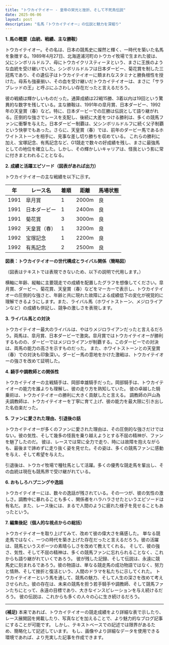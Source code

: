 ```yaml
---
title: "トウカイテイオー - 皇帝の栄光と挫折、そして不死鳥伝説"
date: 2025-06-06
layout: post
description: "名馬『トウカイテイオー』の伝説と魅力を深堀り"
---
```


**1. 馬の概要（血統、戦績、主な勝鞍）**

トウカイテイオー。その名は、日本の競馬史に燦然と輝く、一時代を築いた名馬を象徴する。1989年4月27日、北海道浦河町のトウカイ牧場で生まれた彼は、父にシンボリルドルフ、母にトウカイクリスティーヌという、まさに王族のような血統を受け継いでいた。シンボリルドルフは日本ダービー、菊花賞を制した三冠馬であり、その遺伝子はトウカイテイオーに類まれなスタミナと勝負根性を授けた。母系も強豪揃い、その血を受け継いだトウカイテイオーは、まさに「サラブレッドの王」と呼ぶにふさわしい存在だったと言えるだろう。

彼の戦績は輝かしいものだった。通算成績は22戦15勝、3着以内は19回という驚異的な数字を残している。主な勝鞍は、1991年の皐月賞、日本ダービー、1992年の天皇賞（春）など。特に、日本ダービーでの圧勝は伝説として語り継がれる。圧倒的な強さでレースを支配し、後続に大差をつける勝利は、多くの競馬ファンに衝撃を与えた。日本ダービー制覇は、父シンボリルドルフに続く父子制覇という快挙でもあった。さらに、天皇賞（春）では、前年のダービー馬であるホワイトストーンを相手に、見事な差し切り勝ちを収めている。  これらの勝利に加え、宝塚記念、有馬記念など、G1競走で数々の好成績を残し、まさに最強馬としての地位を確立した。しかし、その輝かしいキャリアは、怪我という影に常に付きまとわれることとなる。


**2. 成績と活躍エピソード（図表があれば出力）**

トウカイテイオーの主な戦績を以下に示す。

| 年 | レース名        | 着順 | 距離 | 馬場状態 |
|---|-----------------|-----|------|----------|
| 1991 | 皐月賞          | 1   | 2000m| 良       |
| 1991 | 日本ダービー      | 1   | 2400m| 良       |
| 1991 | 菊花賞          | 3   | 3000m| 良       |
| 1992 | 天皇賞（春）    | 1   | 3200m| 良       |
| 1992 | 宝塚記念        | 1   | 2200m| 良       |
| 1992 | 有馬記念        | 2   | 2500m| 良       |


**図表：トウカイテイオーの世代構成とライバル関係（簡略図）**

（図表はテキストでは表現できないため、以下の説明で代用します。）

横軸に年齢、縦軸に主要競走での成績を配置したグラフを想像してください。皐月賞、ダービー、菊花賞、天皇賞（春）などをマーカーで表示し、トウカイテイオーの圧倒的な強さと、年齢と共に現れた故障による成績低下の変化が視覚的に理解できるようにします。また、ライバル馬（ホワイトストーン、メジロライアンなど）の成績も併記し、競争の激しさを表現します。


**3. ライバル馬との対決**

トウカイテイオー最大のライバルは、やはりメジロライアンだったと言えるだろう。両馬は、皐月賞、日本ダービーで激突。皐月賞ではトウカイテイオーが勝利するものの、ダービーではメジロライアンが制覇する。このダービーでの対決は、両馬の能力の高さを示すものだった。  また、ホワイトストーンとの天皇賞（春）での対決も印象深い。ダービー馬の意地をかけた激戦は、トウカイテイオーの強さを改めて証明した。


**4. 騎手や調教師との関係性**

トウカイテイオーの主戦騎手は、岡部幸雄騎手だった。岡部騎手は、トウカイテイオーの能力を誰よりも理解し、彼の走り方を熟知していた。  彼の卓越した騎乗術は、トウカイテイオーの勝利に大きく貢献したと言える。 調教師の戸山為夫調教師は、トウカイテイオーを丁寧に育て上げ、彼の能力を最大限に引き出した名伯楽だった。


**5. ファンに愛された理由、引退後の話**

トウカイテイオーが多くのファンに愛された理由は、その圧倒的な強さだけではない。彼の気性、そして幾多の怪我を乗り越えようとする不屈の精神が、ファンを魅了したのだ。  彼は、レースでは常に全力で走り、時には故障を抱えながらも、最後まで諦めずに走り抜く姿を見せた。その姿は、多くの競馬ファンに感動を与え、そして希望を与えた。

引退後は、トウカイ牧場で種牡馬として活躍。多くの優秀な競走馬を輩出し、その血統は現在も競馬界で受け継がれている。


**6. おもしろハプニングや逸話**

トウカイテイオーには、数々の逸話が残されている。その一つが、彼の気性の激しさ。調教中に暴れることも多く、関係者をハラハラさせたというエピソードは有名だ。また、レース後には、まるで人間のように疲れた様子を見せることもあったという。


**7. 編集後記（個人的な視点からの総括）**

トウカイテイオーを取り上げてみて、改めて彼の偉大さを痛感した。  単なる競走馬ではなく、一つの時代を築き上げた存在だったと言えるだろう。彼の活躍は、競馬というスポーツの素晴らしさを改めて教えてくれる。  そして、彼の強さ、気性、そして不屈の精神は、多くの競馬ファンに忘れられることなく、これからも語り継がれていくであろう。  彼が残した記録、そして伝説は、永遠に競馬史に刻まれるであろう。彼の物語は、単なる競走馬の成功物語ではなく、努力と情熱、そして挫折と復活という、人間のドラマを私たちに示してくれた。  トウカイテイオーという馬を通して、競馬の魅力、そして人生の深さを改めて考えさせられた。彼の存在は、未来の競馬を担う若手騎手や調教師、そして競馬ファンたちにとって、永遠の目標であり、大きなインスピレーションを与え続けるだろう。  彼の伝説は、これからも多くの人々の心に生き続けるだろう。


---

**(補足)**  本来であれば、トウカイテイオーの競走成績をより詳細な表で示したり、レース展開図を掲載したり、写真などを加えることで、より魅力的なブログ記事にすることが可能です。  しかし、テキストベースでの記述では限界があるため、簡略化して記述しています。  もし、画像やより詳細なデータを使用できる環境であれば、より充実した記事を作成できます。
